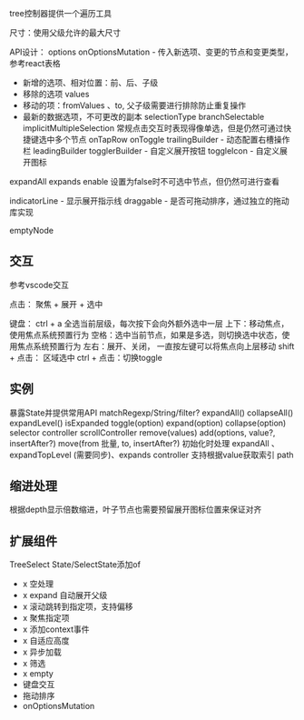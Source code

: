
tree控制器提供一个遍历工具

尺寸：使用父级允许的最大尺寸

API设计：
options
onOptionsMutation - 传入新选项、变更的节点和变更类型，参考react表格
- 新增的选项、相对位置：前、后、子级
- 移除的选项 values
- 移动的项：fromValues 、to, 父子级需要进行排除防止重复操作
- 最新的数据选项，不可更改的副本
selectionType
branchSelectable
implicitMultipleSelection 常规点击交互时表现得像单选，但是仍然可通过快捷键选中多个节点
onTapRow
onToggle
trailingBuilder - 动态配置右槽操作栏
leadingBuilder
togglerBuilder - 自定义展开按钮
toggleIcon - 自定义展开图标

expandAll
expands
enable 设置为false时不可选中节点，但仍然可进行查看

indicatorLine - 显示展开指示线
draggable - 是否可拖动排序，通过独立的拖动库实现

emptyNode

## 交互
参考vscode交互

点击： 聚焦 + 展开 + 选中

键盘：
ctrl + a 全选当前层级，每次按下会向外额外选中一层
上下：移动焦点，使用焦点系统预置行为
空格：选中当前节点，如果是多选，则切换选中状态，使用焦点系统预置行为
左右：展开、关闭， 一直按左键可以将焦点向上层移动
shift + 点击： 区域选中
ctrl + 点击：切换toggle

## 实例
暴露State并提供常用API
matchRegexp/String/filter?
expandAll()
collapseAll()
expandLevel()
isExpanded
toggle(option)
expand(option)
collapse(option)
selector
controller
scrollController
remove(values)
add(options, value?, insertAfter?)
move(from 批量, to, insertAfter?)
初始化时处理 expandAll 、expandTopLevel (需要同步)、expands
controller 支持根据value获取索引 path

## 缩进处理

根据depth显示倍数缩进，叶子节点也需要预留展开图标位置来保证对齐

## 扩展组件
TreeSelect
State/SelectState添加of

- x 空处理
- x expand 自动展开父级
- x 滚动跳转到指定项，支持偏移
- x 聚焦指定项
- x 添加context事件
- x 自适应高度
- x 异步加载
- x 筛选
- x empty
- 键盘交互
- 拖动排序
- onOptionsMutation